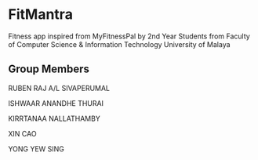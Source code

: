 # FitMantra

Fitness app inspired from MyFitnessPal 
by 2nd Year Students from Faculty of Computer Science & Information Technology University of Malaya

## Group Members

RUBEN RAJ A/L SIVAPERUMAL

ISHWAAR ANANDHE THURAI

KIRRTANAA NALLATHAMBY

XIN CAO

YONG YEW SING

